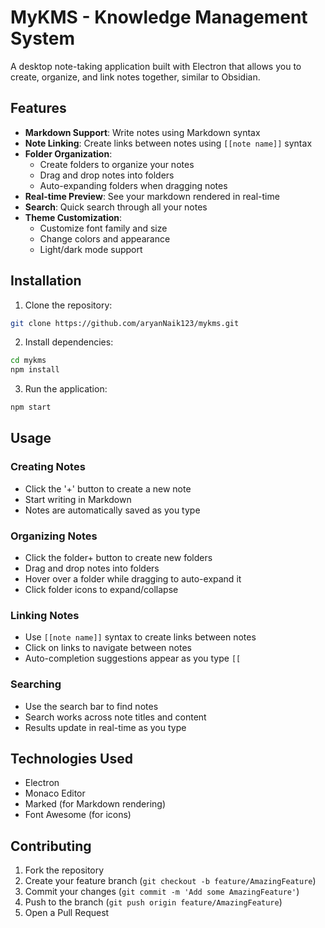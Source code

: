 # MyKMS - Knowledge Management System

A desktop note-taking application built with Electron that allows you to create, organize, and link notes together, similar to Obsidian.

## Features

- **Markdown Support**: Write notes using Markdown syntax
- **Note Linking**: Create links between notes using `[[note name]]` syntax
- **Folder Organization**: 
  - Create folders to organize your notes
  - Drag and drop notes into folders
  - Auto-expanding folders when dragging notes
- **Real-time Preview**: See your markdown rendered in real-time
- **Search**: Quick search through all your notes
- **Theme Customization**: 
  - Customize font family and size
  - Change colors and appearance
  - Light/dark mode support

## Installation

1. Clone the repository:
```bash
git clone https://github.com/aryanNaik123/mykms.git
```

2. Install dependencies:
```bash
cd mykms
npm install
```

3. Run the application:
```bash
npm start
```

## Usage

### Creating Notes
- Click the '+' button to create a new note
- Start writing in Markdown
- Notes are automatically saved as you type

### Organizing Notes
- Click the folder+ button to create new folders
- Drag and drop notes into folders
- Hover over a folder while dragging to auto-expand it
- Click folder icons to expand/collapse

### Linking Notes
- Use `[[note name]]` syntax to create links between notes
- Click on links to navigate between notes
- Auto-completion suggestions appear as you type `[[`

### Searching
- Use the search bar to find notes
- Search works across note titles and content
- Results update in real-time as you type

## Technologies Used

- Electron
- Monaco Editor
- Marked (for Markdown rendering)
- Font Awesome (for icons)

## Contributing

1. Fork the repository
2. Create your feature branch (`git checkout -b feature/AmazingFeature`)
3. Commit your changes (`git commit -m 'Add some AmazingFeature'`)
4. Push to the branch (`git push origin feature/AmazingFeature`)
5. Open a Pull Request
